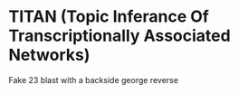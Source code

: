 # TITAN (**T**opic **I**nferance **O**f **T**ranscriptionally **A**ssociated **N**etworks)
Fake 23 blast with a backside george reverse 
